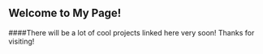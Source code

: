 ## Welcome to My Page!

####There will be a lot of cool projects linked here very soon! Thanks for visiting!


